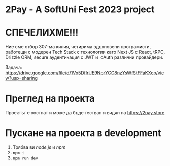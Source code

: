 # 2Pay - A SoftUni Fest 2023 project

# СПЕЧЕЛИХМЕ!!!

Ние сме отбор 307-ма килия, четирима вдъхновени програмисти, работещи с модерен Tech Stack с технологии като Next JS с React, tRPC, Drizzle ORM, secure аудентикация с JWT и  oAuth различни провайдери.

Задача: https://drive.google.com/file/d/1Vx5DfIrUE9NprYCC8nzYsWfStFFaKXcp/view?usp=sharing

# Преглед на проекта
Проектът е хостнат и може да бъде тестван и видян на https://2pay.store

# Пускане на проекта в development

1. Трябва ви _node.js_ и _npm_
2. `npm i`
5. `npm run dev`

